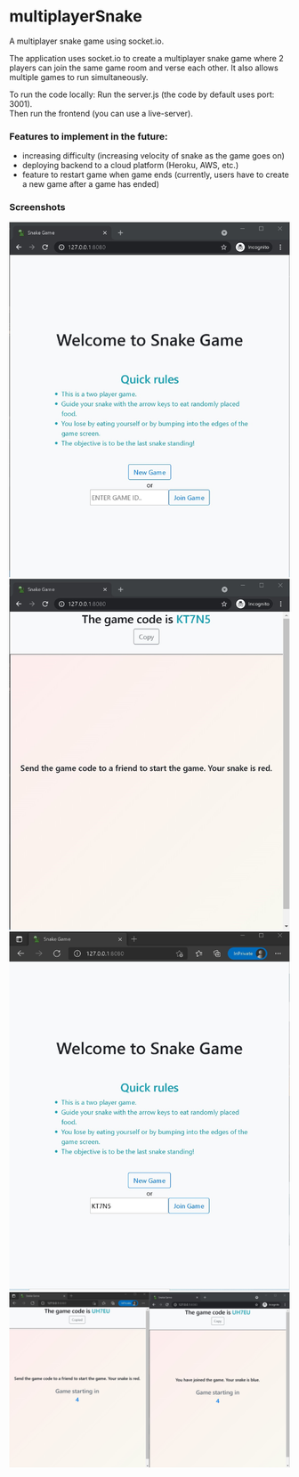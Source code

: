 # multiplayerSnake
 A multiplayer snake game using socket.io.

The application uses socket.io to create a multiplayer snake game where 2 players can join the same game room and verse each other. It also allows multiple games to run simultaneously. 

To run the code locally:
Run the server.js (the code by default uses port: 3001). <br>
Then run the frontend (you can use a live-server).


### Features to implement in the future:
- increasing difficulty (increasing velocity of snake as the game goes on)
- deploying backend to a cloud platform (Heroku, AWS, etc.)
- feature to restart game when game ends (currently, users have to create a new game after a game has ended)

### Screenshots
![image](/screenshot/snake1.jpg?raw=true)
![image](/screenshot/snake2.jpg?raw=true)
![image](/screenshot/snake3.jpg?raw=true)
![image](/screenshot/snake4.jpg?raw=true)
